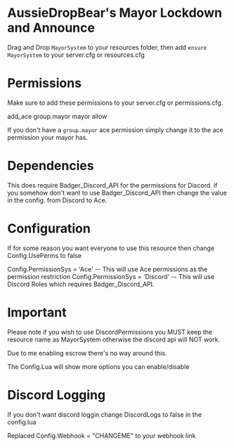 # AussieDropBear's Mayor Lockdown and Announce

Drag and Drop ``MayorSystem`` to your resources folder, then add ``ensure MayorSystem`` to your server.cfg or resources.cfg

# Permissions

Make sure to add these permissions to your server.cfg or permissions.cfg.

add_ace group.mayor mayor allow


If you don't have a ``group.mayor`` ace permission simply change it to the ace permission your mayor has.

# Dependencies

This does require Badger_Discord_API for the permissions for Discord. if you somehow don't want to use Badger_Discord_API then change the value in the config. from Discord to Ace.

# Configuration

If for some reason you want everyone to use this resource then change Config.UsePerms to false

Config.PermissionSys = 'Ace' -- This will use Ace permissions as the permission restriction
Config.PermissionSys = 'Discord' -- This will use Discord Roles which requires Badger_Discord_API.

# Important

Please note if you wish to use DiscordPermissions you MUST keep the resource name as MayorSystem otherwise the discord api will NOT work.

Due to me enabling escrow there's no way around this.

The Config.Lua will show more options you can enable/disable

# Discord Logging

If you don't want discord loggin change DiscordLogs to false in the config.lua

Replaced Config.Webhook = "CHANGEME" to your webhook link
